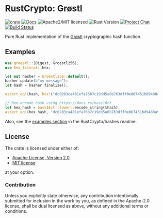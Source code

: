 # RustCrypto: Grøstl

[![crate][crate-image]][crate-link]
[![Docs][docs-image]][docs-link]
![Apache2/MIT licensed][license-image]
![Rust Version][rustc-image]
[![Project Chat][chat-image]][chat-link]
[![Build Status][build-image]][build-link]

Pure Rust implementation of the [Grøstl] cryptographic hash function.

## Examples

```rust
use groestl::{Digest, Groestl256};
use hex_literal::hex;

let mut hasher = Groestl256::default();
hasher.update(b"my message");
let hash = hasher.finalize();

assert_eq!(hash, hex!("dc0283ca481efa76b7c19dd5a0b763dff0e867451bd9488a9c59f6c8b8047a86"));

// Hex-encode hash using https://docs.rs/base16ct
let hex_hash = base16ct::lower::encode_string(&hash);
assert_eq!(hex_hash, "dc0283ca481efa76b7c19dd5a0b763dff0e867451bd9488a9c59f6c8b8047a86");
```

Also, see the [examples section] in the RustCrypto/hashes readme.

## License

The crate is licensed under either of:

* [Apache License, Version 2.0](http://www.apache.org/licenses/LICENSE-2.0)
* [MIT license](http://opensource.org/licenses/MIT)

at your option.

### Contribution

Unless you explicitly state otherwise, any contribution intentionally submitted
for inclusion in the work by you, as defined in the Apache-2.0 license, shall be
dual licensed as above, without any additional terms or conditions.

[//]: # (badges)

[crate-image]: https://img.shields.io/crates/v/groestl.svg
[crate-link]: https://crates.io/crates/groestl
[docs-image]: https://docs.rs/groestl/badge.svg
[docs-link]: https://docs.rs/groestl/
[license-image]: https://img.shields.io/badge/license-Apache2.0/MIT-blue.svg
[rustc-image]: https://img.shields.io/badge/rustc-1.85+-blue.svg
[chat-image]: https://img.shields.io/badge/zulip-join_chat-blue.svg
[chat-link]: https://rustcrypto.zulipchat.com/#narrow/stream/260041-hashes
[build-image]: https://github.com/RustCrypto/hashes/workflows/groestl/badge.svg?branch=master
[build-link]: https://github.com/RustCrypto/hashes/actions?query=workflow%3Agroestl

[//]: # (general links)

[Grøstl]: https://en.wikipedia.org/wiki/Grøstl
[examples section]: https://github.com/RustCrypto/hashes#Examples
